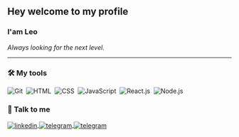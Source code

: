 ## Hey welcome to my profile
### I'am Leo

*Always looking for the next level.*
  
  <hr>
  
  ### 🛠️ My tools
  
  ![Git](https://img.shields.io/badge/-Git-05122A?style=flat&logo=git)&nbsp;
  ![HTML](https://img.shields.io/badge/-HTML-05122A?style=flat&logo=HTML5)&nbsp;
  ![CSS](https://img.shields.io/badge/-CSS-05122A?style=flat&logo=CSS3&logoColor=1572B6)&nbsp;
  ![JavaScript](https://img.shields.io/badge/-JavaScript-05122A?style=flat&logo=javascript)&nbsp;
  ![React.js](https://img.shields.io/badge/-React-05122A?style=flat&logo=react)&nbsp;
  ![Node.js](https://img.shields.io/badge/-Node.js-05122A?style=flat&logo=node.js)&nbsp;
  
  ### 💬 Talk to me
  
  <a href="https://linkedin.com/in/leodoprado" target="_blank">
    <img align="center" src="https://img.shields.io/badge/-leodoprado-05122A?style=flat&logo=linkedin" alt="linkedin"/>
  </a>
  
  <a href="https://t.me/leodoprado" target="_blank">
    <img align="center" src="https://img.shields.io/badge/-leodoprado-05122A?style=flat&logo=telegram" alt="telegram"/>
  </a>
  
  <a href="mailto:leodoprado01@gmail.com" target="_blank">
    <img align="center" src="https://img.shields.io/badge/-leodoprado01@gmail.com-05122A?style=flat&logo=gmail" alt="telegram"/>
  </a>
